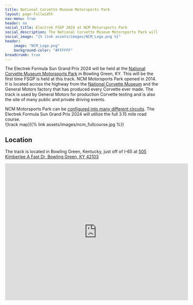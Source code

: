 ```yaml
---
title: National Corvette Museum Motorsports Park
layout: page-fullwidth
nav-menu: true
header: no
social_title: Electrek FSGP 2024 at NCM Motorsports Park
social_description: The National Corvette Museum Motorsports Park will host solar cars in Bowling Green, KY
social_image: "{% link assets/images/NCM_Logo.png %}"
header:
    image: "NCM_Logo.png"
    background-color: "#FFFFFF"
breadcrumb: true
---
```


The Electrek Formula Sun Grand Prix 2024 will be held at the [National Corvette Museum Motorsports Park](https://www.motorsportspark.org/) in Bowling Green, KY. This will be the first time FSGP is held at this track. NCM Motorsports Park opened in 2014. It is located across the highway from the [National Corvette Museum](https://www.corvettemuseum.org/) and the General Motors factory that has produced every Corvette ever made.  The track is used by General Motors for production Corvette testing and is also the site of many public and private driving events.

NCM Motorsports Park can be [configured into many different circuits](https://www.motorsportspark.org/track-information/). The Electrek Formula Sun Grand Prix 2024 will utilize the full 3.15 mile road course. 
<br>
![track map]({% link assets/images/ncm_fullcourse.jpg %})

## Location

The track is located in Bowling Green, Kentucky, just off of I-65 at [505 Kimberlee A Fast Dr, Bowling Green, KY 42103](https://maps.app.goo.gl/3XfwW8h7abqWjWvp6)

<iframe src="https://www.google.com/maps/embed?pb=!1m18!1m12!1m3!1d20199.644224046137!2d-86.37790046683065!3d37.00397286054963!2m3!1f0!2f0!3f0!3m2!1i1024!2i768!4f13.1!3m3!1m2!1s0x8865e43229e8a1eb%3A0x206e155c34d34b05!2sNCM%20Motorsports%20Park!5e1!3m2!1sen!2sus!4v1716092285869!5m2!1sen!2sus" width="600" height="450" style="border:0;" allowfullscreen="" loading="lazy" referrerpolicy="no-referrer-when-downgrade"></iframe>